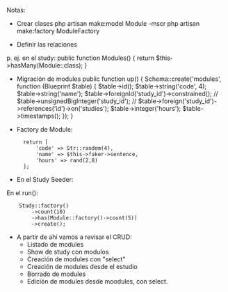 Notas:

- Crear clases
php artisan make:model Module -mscr
php artisan make:factory ModuleFactory

- Definir las relaciones

p. ej. en el study:
    public function Modules()
    {
        return $this->hasMany(Module::class);
    }

- Migración de modules
    public function up()
    {
        Schema::create('modules', function (Blueprint $table) {
            $table->id();
            $table->string('code', 4);
            $table->string('name');
            $table->foreignId('study_id')->constrained();
            // $table->unsignedBigInteger('study_id');
            // $table->foreign('study_id')->references('id')->on('studies');
            $table->integer('hours');
            $table->timestamps();
        });
    }

- Factory de Module:

        return [
            'code' => Str::random(4),
            'name' => $this->faker->sentence,
            'hours' => rand(2,8)
        ];

- En el Study Seeder:

En el run():

        Study::factory()
            ->count(10)
            ->has(Module::factory()->count(5))
            ->create(); 

- A partir de ahí vamos a revisar el CRUD:
  - Listado de modules
  - Show de study con modulos
  - Creación de modules con "select"
  - Creación de modules desde el estudio
  - Borrado de modules
  - Edición de modules desde moodules, con select.


  
